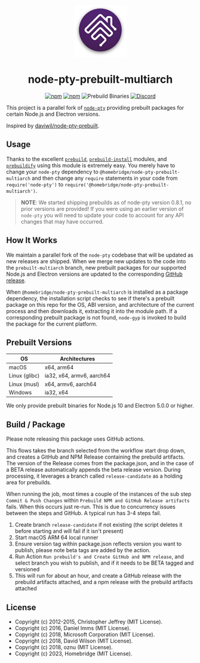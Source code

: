 <p align="center">
  <a href="https://homebridge.io"><img src="https://raw.githubusercontent.com/homebridge/branding/latest/logos/homebridge-color-round-stylized.png" height="140"></a>
</p>
<span align="center">

# node-pty-prebuilt-multiarch

[![npm](https://badgen.net/npm/v/@homebridge/node-pty-prebuilt-multiarch/latest)](https://www.npmjs.com/package/@homebridge/node-pty-prebuilt-multiarch)
[![npm](https://badgen.net/npm/dt/@homebridge/node-pty-prebuilt-multiarch?label=downloads)](https://www.npmjs.com/package/@homebridge/node-pty-prebuilt-multiarch)
![Prebuild Binaries](https://github.com/homebridge/node-pty-prebuilt-multiarch/workflows/Build%20and%20Test/badge.svg)
[![Discord](https://badgen.net/discord/online-members/C87Pvq3?icon=discord&label=discord)](https://discord.gg/C87Pvq3)

</span>

This project is a parallel fork of [`node-pty`](https://github.com/Microsoft/node-pty) providing prebuilt packages for certain Node.js and Electron versions.

Inspired by [daviwil/node-pty-prebuilt](https://github.com/daviwil/node-pty-prebuilt).

## Usage

Thanks to the excellent [`prebuild`](https://github.com/prebuild/prebuild), [`prebuild-install`](https://github.com/prebuild/prebuild) modules, and [`prebuildify`](https://github.com/prebuild/prebuildify) using this module is extremely easy.
You merely have to change your `node-pty` dependency to `@homebridge/node-pty-prebuilt-multiarch` and then change any `require` statements in your code from `require('node-pty')` to `require('@homebridge/node-pty-prebuilt-multiarch')`.

> **NOTE**: We started shipping prebuilds as of node-pty version 0.8.1, no prior versions are provided!
> If you were using an earlier version of `node-pty` you will need to update your code to account for any API changes that may have occurred.

## How It Works

We maintain a parallel fork of the `node-pty` codebase that will be updated as new releases are shipped.
When we merge new updates to the code into the `prebuilt-multiarch` branch, new prebuilt packages for our supported Node.js and Electron versions are updated to the corresponding [GitHub release](https://github.com/homebridge/node-pty-prebuilt-multiarch/releases).

When `@homebridge/node-pty-prebuilt-multiarch` is installed as a package dependency, the installation script checks to see if there's a prebuilt package on this repo for the OS, ABI version, and architecture of the current process and then downloads it, extracting it into the module path.
If a corresponding prebuilt package is not found, `node-gyp` is invoked to build the package for the current platform.

## Prebuilt Versions

| OS            | Architectures             |
|---------------|---------------------------|
| macOS         | x64, arm64                |
| Linux (glibc) | ia32, x64, armv6, aarch64 |
| Linux (musl)  | x64, armv6, aarch64       |
| Windows       | ia32, x64                 |

We only provide prebuilt binaries for Node.js 10 and Electron 5.0.0 or higher.

## Build / Package

Please note releasing this package uses GitHub actions.

This flows takes the branch selected from the workflow start drop down, and creates a GitHub and NPM Release containing the prebuild artifacts.
The version of the Release comes from the package.json, and in the case of a BETA release automatically appends the beta release version.
During processing, it leverages a branch called `release-candidate` as a holding area for prebuilds.

When running the job, most times a couple of the instances of the sub step `Commit & Push Changes` within `Prebuild NPM and GitHub Release artifacts` fails.
When this occurs just re-run. This is due to concurrency issues between the steps and GitHub.
A typical run has 3-4 steps fail.

1. Create branch `release-candidate` if not existing (the script deletes it before starting and will fail if it isn't present)
2. Start macOS ARM 64 local runner
3. Ensure version tag within package.json reflects version you want to publish, please note beta tags are added by the action.
4. Run Action `Run prebuild's and Create GitHub and NPM release`, and select branch you wish to publish, and if it needs to be BETA tagged and versioned
5. This will run for about an hour, and create a GitHub release with the prebuild artifacts attached, and a npm release with the prebuild artifacts attached

## License

* Copyright (c) 2012-2015, Christopher Jeffrey (MIT License).
* Copyright (c) 2016, Daniel Imms (MIT License).
* Copyright (c) 2018, Microsoft Corporation (MIT License).
* Copyright (c) 2018, David Wilson (MIT License).
* Copyright (c) 2018, oznu (MIT License).
* Copyright (c) 2023, Homebridge (MIT License).
